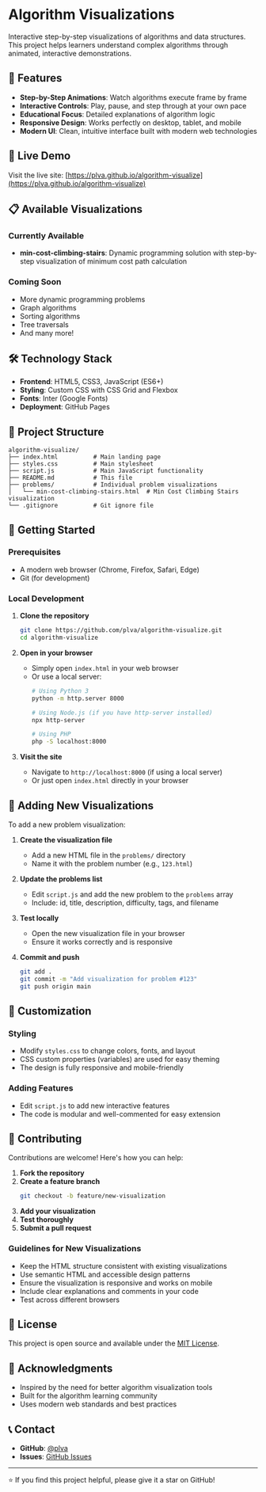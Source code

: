 # Algorithm Visualizations

Interactive step-by-step visualizations of algorithms and data structures. This project helps learners understand complex algorithms through animated, interactive demonstrations.

## 🌟 Features

- **Step-by-Step Animations**: Watch algorithms execute frame by frame
- **Interactive Controls**: Play, pause, and step through at your own pace
- **Educational Focus**: Detailed explanations of algorithm logic
- **Responsive Design**: Works perfectly on desktop, tablet, and mobile
- **Modern UI**: Clean, intuitive interface built with modern web technologies

## 🚀 Live Demo

Visit the live site: [https://plva.github.io/algorithm-visualize](https://plva.github.io/algorithm-visualize)

## 📋 Available Visualizations

### Currently Available
- **min-cost-climbing-stairs**: Dynamic programming solution with step-by-step visualization of minimum cost path calculation

### Coming Soon
- More dynamic programming problems
- Graph algorithms
- Sorting algorithms
- Tree traversals
- And many more!

## 🛠️ Technology Stack

- **Frontend**: HTML5, CSS3, JavaScript (ES6+)
- **Styling**: Custom CSS with CSS Grid and Flexbox
- **Fonts**: Inter (Google Fonts)
- **Deployment**: GitHub Pages

## 📁 Project Structure

```
algorithm-visualize/
├── index.html          # Main landing page
├── styles.css          # Main stylesheet
├── script.js           # Main JavaScript functionality
├── README.md           # This file
├── problems/           # Individual problem visualizations
│   └── min-cost-climbing-stairs.html  # Min Cost Climbing Stairs visualization
└── .gitignore          # Git ignore file
```

## 🚀 Getting Started

### Prerequisites
- A modern web browser (Chrome, Firefox, Safari, Edge)
- Git (for development)

### Local Development

1. **Clone the repository**
   ```bash
   git clone https://github.com/plva/algorithm-visualize.git
   cd algorithm-visualize
   ```

2. **Open in your browser**
   - Simply open `index.html` in your web browser
   - Or use a local server:
     ```bash
     # Using Python 3
     python -m http.server 8000
     
     # Using Node.js (if you have http-server installed)
     npx http-server
     
     # Using PHP
     php -S localhost:8000
     ```

3. **Visit the site**
   - Navigate to `http://localhost:8000` (if using a local server)
   - Or just open `index.html` directly in your browser

## 📝 Adding New Visualizations

To add a new problem visualization:

1. **Create the visualization file**
   - Add a new HTML file in the `problems/` directory
   - Name it with the problem number (e.g., `123.html`)

2. **Update the problems list**
   - Edit `script.js` and add the new problem to the `problems` array
   - Include: id, title, description, difficulty, tags, and filename

3. **Test locally**
   - Open the new visualization file in your browser
   - Ensure it works correctly and is responsive

4. **Commit and push**
   ```bash
   git add .
   git commit -m "Add visualization for problem #123"
   git push origin main
   ```

## 🎨 Customization

### Styling
- Modify `styles.css` to change colors, fonts, and layout
- CSS custom properties (variables) are used for easy theming
- The design is fully responsive and mobile-friendly

### Adding Features
- Edit `script.js` to add new interactive features
- The code is modular and well-commented for easy extension

## 🤝 Contributing

Contributions are welcome! Here's how you can help:

1. **Fork the repository**
2. **Create a feature branch**
   ```bash
   git checkout -b feature/new-visualization
   ```
3. **Add your visualization**
4. **Test thoroughly**
5. **Submit a pull request**

### Guidelines for New Visualizations

- Keep the HTML structure consistent with existing visualizations
- Use semantic HTML and accessible design patterns
- Ensure the visualization is responsive and works on mobile
- Include clear explanations and comments in your code
- Test across different browsers

## 📄 License

This project is open source and available under the [MIT License](LICENSE).

## 🙏 Acknowledgments

- Inspired by the need for better algorithm visualization tools
- Built for the algorithm learning community
- Uses modern web standards and best practices

## 📞 Contact

- **GitHub**: [@plva](https://github.com/plva)
- **Issues**: [GitHub Issues](https://github.com/plva/algorithm-visualize/issues)

---

⭐ If you find this project helpful, please give it a star on GitHub! 